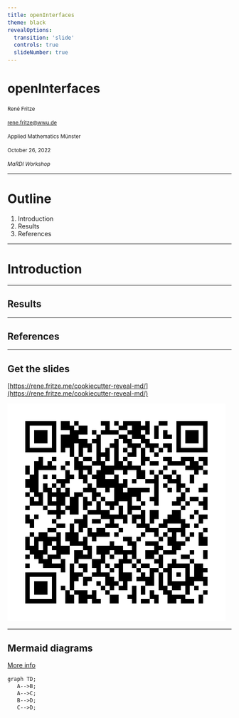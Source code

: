 ```yaml
---
title: openInterfaces
theme: black
revealOptions:
  transition: 'slide'
  controls: true
  slideNumber: true
---
```


# openInterfaces

<small>René Fritze</small>

<small>rene.fritze@wwu.de</small>

<small>Applied Mathematics Münster</small>

<small>October 26, 2022</small>

<small>*MaRDI Workshop*</small>

---

# Outline

1. Introduction
2. Results
3. References

---

# Introduction

---

## Results

---

## References

---

<div class="container">

<div>

## Get the slides

[https://rene.fritze.me/cookiecutter-reveal-md/](https://rene.fritze.me/cookiecutter-reveal-md/)

</div>

<div>
<img src="qr_self.png" />
</div>
</div>

---

## Mermaid diagrams

[More info](https://mermaid-js.github.io/mermaid/)

```mermaid
graph TD;
   A-->B;
   A-->C;
   B-->D;
   C-->D;
```
